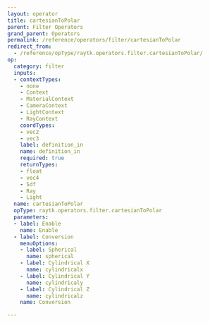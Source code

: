 ```yaml
---
layout: operator
title: cartesianToPolar
parent: Filter Operators
grand_parent: Operators
permalink: /reference/operators/filter/cartesianToPolar
redirect_from:
  - /reference/opType/raytk.operators.filter.cartesianToPolar/
op:
  category: filter
  inputs:
  - contextTypes:
    - none
    - Context
    - MaterialContext
    - CameraContext
    - LightContext
    - RayContext
    coordTypes:
    - vec2
    - vec3
    label: definition_in
    name: definition_in
    required: true
    returnTypes:
    - float
    - vec4
    - Sdf
    - Ray
    - Light
  name: cartesianToPolar
  opType: raytk.operators.filter.cartesianToPolar
  parameters:
  - label: Enable
    name: Enable
  - label: Conversion
    menuOptions:
    - label: Spherical
      name: spherical
    - label: Cylindrical X
      name: cylindricalx
    - label: Cylindrical Y
      name: cylindricaly
    - label: Cylindrical Z
      name: cylindricalz
    name: Conversion

---
```

